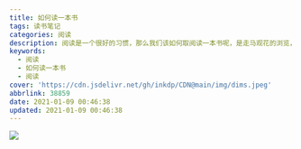 ```yaml
---
title: 如何读一本书
tags: 读书笔记
categories: 阅读
description: 阅读是一个很好的习惯，那么我们该如何取阅读一本书呢，是走马观花的浏览，还是系统的阅读呢？系统的阅读有有助于我们对文章的理解和知识的掌握。
keywords:
  - 阅读
  - 如何读一本书
  - 阅读
cover: 'https://cdn.jsdelivr.net/gh/inkdp/CDN@main/img/dims.jpeg'
abbrlink: 38859
date: 2021-01-09 00:46:38
updated: 2021-01-09 00:46:38
---
```


![](https://cdn.jsdelivr.net/gh/inkdp/CDN@main/img/%E3%80%8A%E5%A6%82%E4%BD%95%E9%98%85%E8%AF%BB%E4%B8%80%E6%9C%AC%E4%B9%A6%E3%80%8B.svg)
